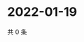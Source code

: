 # 2022-01-19

共 0 条

<!-- BEGIN WEIBO -->
<!-- 最后更新时间 Wed Jan 19 2022 21:17:07 GMT+0800 (China Standard Time) -->

<!-- END WEIBO -->
